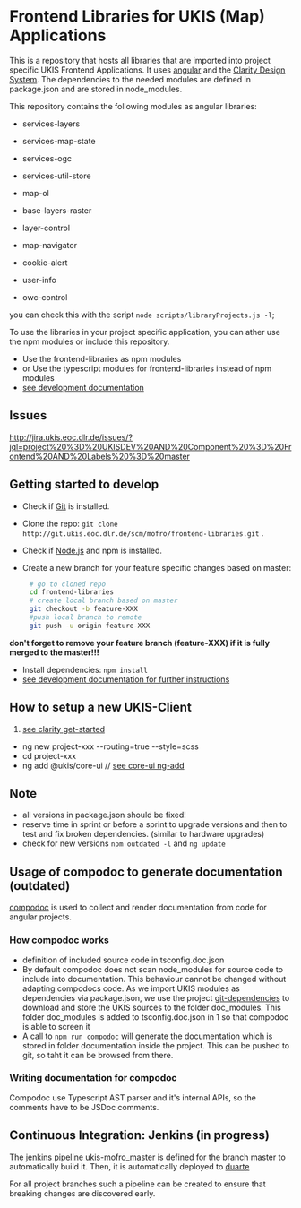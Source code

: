 # Frontend Libraries for UKIS (Map) Applications

This is a repository that hosts all libraries that are imported into project specific UKIS Frontend Applications. 
It uses [angular](https://angular.io/) and the [Clarity Design System](https://vmware.github.io/clarity/).
The dependencies to the needed modules are defined in package.json and are stored in node_modules.  

This repository contains the following modules as angular libraries:
- services-layers
- services-map-state
- services-ogc
- services-util-store

- map-ol
- base-layers-raster
- layer-control
- map-navigator
- cookie-alert
- user-info
- owc-control


you can check this with the script `node scripts/libraryProjects.js -l`;

To use the libraries in your project specific application, you can ather use the npm modules or include this repository.
- Use the frontend-libraries as npm modules 
- or Use the typescript modules for frontend-libraries instead of npm modules
- [see development documentation](DEVELOPMENT.md)


## Issues
 http://jira.ukis.eoc.dlr.de/issues/?jql=project%20%3D%20UKISDEV%20AND%20Component%20%3D%20Frontend%20AND%20Labels%20%3D%20master

## Getting started to develop
- Check if [Git](https://git-scm.com/) is installed.
- Clone the repo: `git clone http://git.ukis.eoc.dlr.de/scm/mofro/frontend-libraries.git` . 
- Check if [Node.js](https://nodejs.org/) and npm is installed.

- Create a new branch for your feature specific changes based on master: 
```bash
     # go to cloned repo
     cd frontend-libraries
     # create local branch based on master
     git checkout -b feature-XXX
     #push local branch to remote
     git push -u origin feature-XXX
```

**don't forget to remove your feature branch (feature-XXX) if it is fully merged to the master!!!**

- Install dependencies: `npm install`
- [see development documentation for further instructions](DEVELOPMENT.md)


## How to setup a new UKIS-Client
1. [see clarity get-started](https://clarity.design/documentation/get-started)
- ng new project-xxx --routing=true --style=scss
- cd project-xxx
- ng add @ukis/core-ui // [see core-ui ng-add](projects/core-ui/schematics/ng-add/schema.json)



## Note
- all versions in package.json should be fixed! 
- reserve time in sprint or before a sprint to upgrade versions and then to test and fix broken dependencies. (similar to hardware upgrades)
- check for new versions `npm outdated -l` and `ng update`










## Usage of compodoc to generate documentation (outdated)
[compodoc](https://github.com/compodoc/compodoc) is used to collect and render documentation from code for angular projects. 

### How compodoc works 

* definition of included source code in tsconfig.doc.json
* By default compodoc does not scan node_modules for source code to include into documentation. This behaviour cannot be changed without adapting compodocs code. As we import UKIS modules as dependencies via package.json, we use the project [git-dependencies](http://git.ukis.eoc.dlr.de/scm/admin/npm-git-dependencies.git) to download and store the UKIS sources to the folder doc_modules. This folder doc_modules is added to tsconfig.doc.json in 1 so that compodoc is able to screen it
* A call to `npm run compodoc` will generate the documentation which is stored in folder documentation inside the project. This can be pushed to git, so taht it can be browsed from there. 

### Writing documentation for compodoc

Compodoc use Typescript AST parser and it's internal APIs, so the comments have to be JSDoc comments. 


## Continuous Integration: Jenkins (in progress)

The [jenkins pipeline ukis-mofro_master](http://torres.eoc.dlr.de/job/ukis-mofro_master/) is defined for the branch master to automatically build it. Then, it is automatically deployed to [duarte](//duarte.eoc.dlr.de/master/) 

For all project branches such a pipeline can be created to ensure that breaking changes are discovered early.
